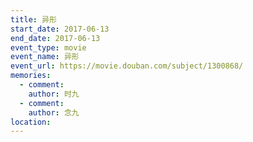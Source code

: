 ```yaml
---
title: 异形
start_date: 2017-06-13
end_date: 2017-06-13
event_type: movie
event_name: 异形
event_url: https://movie.douban.com/subject/1300868/
memories:
  - comment: 
    author: 时九
  - comment: 
    author: 念九  
location: 
---
```

